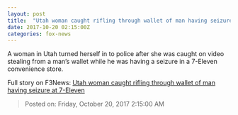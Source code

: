 ```yaml
---
layout: post
title:  "Utah woman caught rifling through wallet of man having seizure at 7-Eleven"
date: 2017-10-20 02:15:00Z
categories: fox-news
---
```


A woman in Utah turned herself in to police after she was caught on video stealing from a man’s wallet while he was having a seizure in a 7-Eleven convenience store.


Full story on F3News: [Utah woman caught rifling through wallet of man having seizure at 7-Eleven](http://www.f3nws.com/n/YdcsGJ)

> Posted on: Friday, October 20, 2017 2:15:00 AM
